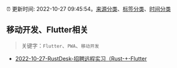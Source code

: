 :alarm_clock: 更新时间: 2022-10-27 09:45:54。[来源分类](../README.md)、[标签分类](../TAGS.md)、[时间分类](../TIMELINE.md)

## 移动开发、Flutter相关


> 关键字：`Flutter`、`PWA`、`移动开发`



- [2022-10-27-RustDesk-招聘远程实习（Rust-+-Flutter](https://www.v2ex.com/t/890426) 